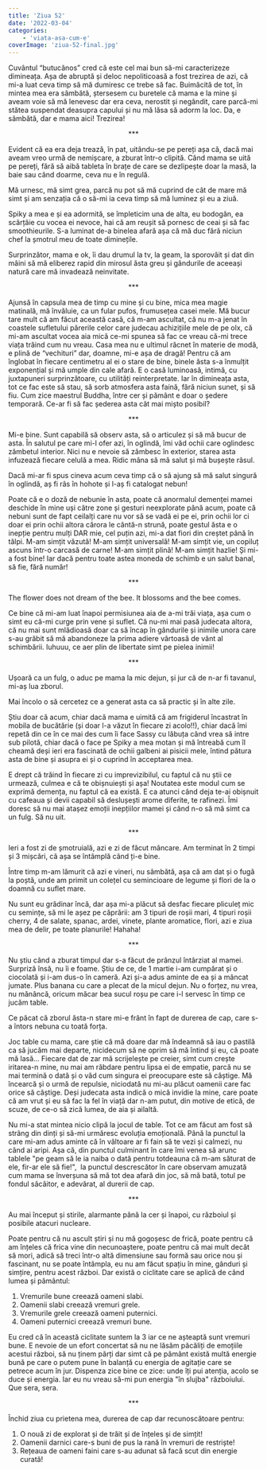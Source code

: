 ```yaml
---
title: 'Ziua 52'
date: '2022-03-04'
categories:
    - 'viata-asa-cum-e'
coverImage: 'ziua-52-final.jpg'
---
```


Cuvântul “butucănos” cred că este cel mai bun să-mi caracterizeze dimineața. Așa de abruptă și deloc nepoliticoasă a fost trezirea de azi, că mi-a luat ceva timp să mă dumiresc ce trebe să fac. Buimăcită de tot, în mintea mea era sâmbătă, ștersesem cu buretele că mama e la mine și aveam voie să mă lenevesc dar era ceva, nerostit și negândit, care parcă-mi stătea suspendat deasupra capului și nu mă lăsa să adorm la loc. Da, e sâmbătă, dar e mama aici! Trezirea!

<p style="text-align: center;">***</p>

Evident că ea era deja trează, în pat, uitându-se pe pereți așa că, dacă mai aveam vreo urmă de nemișcare, a zburat într-o clipită. Când mama se uită pe pereți, fără să aibă tableta în brațe de care se dezlipește doar la masă, la baie sau când doarme, ceva nu e în regulă.

Mă urnesc, mă simt grea, parcă nu pot să mă cuprind de cât de mare mă simt și am senzația că o să-mi ia ceva timp să mă luminez și eu a ziuă.

Spiky a mea e și ea adormită, se împleticim una de alta, eu bodogăn, ea scârțâie cu vocea ei nevoce, hai că am reușit să pornesc de ceai și să fac smoothieurile. S-a luminat de-a binelea afară așa că mă duc fără niciun chef la șmotrul meu de toate diminețile.

Surprinzător, mama e ok, îi dau drumul la tv, la geam, la sporovăit și dat din mâini să mă eliberez rapid din mirosul ăsta greu și gândurile de aceeași natură care mă invadează neinvitate.

<p style="text-align: center;">***</p>

Ajunsă în capsula mea de timp cu mine și cu bine, mica mea magie matinală, mă învăluie, ca un fular pufos, frumusețea casei mele. Mă bucur tare mult că am făcut această casă, că m-am ascultat, că nu m-a jenat în coastele sufletului părerile celor care judecau achizițiile mele de pe olx, că mi-am ascultat vocea aia mică ce-mi spunea să fac ce vreau că-mi trece viața trăind cum nu vreau. Casa mea nu e ultimul răcnet în materie de modă, e plină de “vechituri” dar, doamne, mi-e așa de dragă! Pentru că am înglobat în fiecare centimetru al ei o stare de bine, binele ăsta s-a înmulțit exponențial și mă umple din cale afară. E o casă luminoasă, intimă, cu juxtapuneri surprinzătoare, cu utilități reinterpretate. Iar în dimineața asta, tot ce fac este să stau, să sorb atmosfera asta faină, fără niciun sunet, și să fiu. Cum zice maestrul Buddha, între cer și pământ e doar o ședere temporară. Ce-ar fi să fac șederea asta cât mai mișto posibil?

<p style="text-align: center;">***</p>

Mi-e bine. Sunt capabilă să observ asta, să o articulez și să mă bucur de asta. În salutul pe care mi-l ofer azi, în oglindă, îmi văd ochii care oglindesc zâmbetul interior. Nici nu e nevoie să zâmbesc în exterior, starea asta infuzează fiecare celulă a mea. Ridic mâna să mă salut și mă bușește râsul.

Dacă mi-ar fi spus cineva acum ceva timp că o să ajung să mă salut singură în oglindă, aș fi râs în hohote și l-aș fi catalogat nebun!

Poate că e o doză de nebunie în asta, poate că anormalul demenței mamei deschide în mine uși către zone și gesturi neexplorate până acum, poate că nebuni sunt de fapt ceilalți care nu vor să se vadă ei pe ei, prin ochii lor ci doar ei prin ochii altora cărora le cântă-n strună, poate gestul ăsta e o inepție pentru mulți DAR mie, cel puțin azi, mi-a dat fiori din creștet până în tălpi. M-am simțit văzută! M-am simțit universală! M-am simțit vie, un copiluț ascuns într-o carcasă de carne! M-am simțit plină! M-am simțit hazlie! Și mi-a fost bine! Iar dacă pentru toate astea moneda de schimb e un salut banal, să fie, fără număr!

<p style="text-align: center;">***</p>

The flower does not dream of the bee. It blossoms and the bee comes.

Ce bine că mi-am luat înapoi permisiunea aia de a-mi trăi viața, așa cum o simt eu că-mi curge prin vene și suflet. Că nu-mi mai pasă judecata altora, că nu mai sunt mlădioasă doar ca să încap în gândurile și inimile unora care s-au grăbit să mă abandoneze la prima adiere vârtoasă de vânt al schimbării. Iuhuuu, ce aer plin de libertate simt pe pielea inimii!

<p style="text-align: center;">***</p>

Ușoară ca un fulg, o aduc pe mama la mic dejun, și jur că de n-ar fi tavanul, mi-aș lua zborul.

Mai încolo o să cercetez ce a generat asta ca să practic și în alte zile.

Știu doar că acum, chiar dacă mama e uimită că am frigiderul încastrat în mobila de bucătărie (și doar l-a văzut în fiecare zi acolo!!), chiar dacă îmi repetă din ce în ce mai des cum îi face Sassy cu lăbuța când vrea să intre sub pilotă, chiar dacă o face pe Spiky a mea motan și mă întreabă cum îl cheamă deși ieri era fascinată de ochii galbeni ai pisicii mele, întind pătura asta de bine și asupra ei și o cuprind în acceptarea mea.

E drept că trăind în fiecare zi cu imprevizibilul, cu faptul că nu știi ce urmează, culmea e că te obișnuiești și așa! Noutatea este modul cum se exprimă demența, nu faptul că ea există. E ca atunci când deja te-ai obișnuit cu cafeaua și devii capabil să deslușești arome diferite, te rafinezi. Îmi doresc să nu mai atașez emoții inepțiilor mamei și când n-o să mă simt ca un fulg. Să nu uit.

<p style="text-align: center;">***</p>

Ieri a fost zi de șmotruială, azi e zi de făcut mâncare. Am terminat în 2 timpi și 3 mișcări, că așa se întâmplă când ți-e bine.

Între timp m-am lămurit că azi e vineri, nu sâmbătă, așa că am dat și o fugă la poștă, unde am primit un colețel cu semincioare de legume și flori de la o doamnă cu suflet mare.

Nu sunt eu grădinar încă, dar așa mi-a plăcut să desfac fiecare pliculeț mic cu semințe, să mi le așez pe căprării: am 3 tipuri de roșii mari, 4 tipuri roșii cherry, 4 de salate, spanac, ardei, vinete, plante aromatice, flori, azi e ziua mea de delir, pe toate planurile! Hahaha!

<p style="text-align: center;">***</p>

Nu știu când a zburat timpul dar s-a făcut de prânzul întârziat al mamei. Surpriză însă, nu îi e foame. Știu de ce, de 1 martie i-am cumpărat și o ciocolată și i-am dus-o în cameră. Azi și-a adus aminte de ea și a mâncat jumate. Plus banana cu care a plecat de la micul dejun. Nu o forțez, nu vrea, nu mănâncă, oricum măcar bea sucul roșu pe care i-l servesc în timp ce jucăm table.

Ce păcat că zborul ăsta-n stare mi-e frânt în fapt de durerea de cap, care s-a întors nebuna cu toată forța.

Joc table cu mama, care știe că mă doare dar mă îndeamnă să iau o pastilă ca să jucăm mai departe, nicidecum să ne oprim să mă întind și eu, că poate mă lasă… Fiecare dat de zar mă scrijelește pe creier, simt cum crește iritarea-n mine, nu mai am răbdare pentru lipsa ei de empatie, parcă nu se mai termină o dată și o văd cum singura ei preocupare este să câștige. Mă încearcă și o urmă de repulsie, niciodată nu mi-au plăcut oamenii care fac orice să câștige. Deși judecata asta indică o mică invidie la mine, care poate că am vrut și eu să fac la fel în viață dar n-am putut, din motive de etică, de scuze, de ce-o să zică lumea, de aia și ailaltă.

Nu mi-a stat mintea nicio clipă la jocul de table. Tot ce am făcut am fost să strâng din dinți și să-mi urmăresc evoluția emoțională. Până la punctul la care mi-am adus aminte că în vâltoare ar fi fain să te vezi și calmezi, nu când ai aripi. Așa că, din punctul culminant în care îmi venea să arunc tablele "pe geam să le ia naiba o dată pentru totdeauna că m-am săturat de ele, fir-ar ele să fie!",  la punctul descrescător în care observam amuzată cum mama se înverșuna să mă tot dea afară din joc, să mă bată, totul pe fondul sâcâitor, e adevărat, al durerii de cap.

<p style="text-align: center;">***</p>

Au mai început și stirile, alarmante până la cer și înapoi, cu războiul și posibile atacuri nucleare.

Poate pentru că nu ascult știri și nu mă gogoșesc de frică, poate pentru că am înțeles că frica vine din necunoaștere, poate pentru că mai mult decât să mori, adică să treci într-o altă dimensiune sau formă sau orice nou și fascinant, nu se poate întâmpla, eu nu am făcut spațiu în mine, gânduri și simțire, pentru acest război. Dar există o ciclitate care se aplică de când lumea și pământul:

1. Vremurile bune creează oameni slabi.
2. Oamenii slabi creează vremuri grele.
3. Vremurile grele creează oameni puternici.
4. Oameni puternici creează vremuri bune.

Eu cred că în această ciclitate suntem la 3 iar ce ne așteaptă sunt vremuri bune. E nevoie de un efort concertat să nu ne lăsăm păcăliți de emoțiile acestui război, să nu ținem părți dar simt că pe pământ există multă energie bună pe care o putem pune în balanță cu energia de agitație care se petrece acum în jur. Dispenza zice bine ce zice: unde îți pui atenția, acolo se duce și energia. Iar eu nu vreau să-mi pun energia "în slujba" războiului. Que sera, sera.

<p style="text-align: center;">***</p>

Închid ziua cu prietena mea, durerea de cap dar recunoscătoare pentru:

1. O nouă zi de explorat și de trăit și de înțeles și de simțit!
2. Oamenii darnici care-s buni de pus la rană în vremuri de restriște!
3. Rețeaua de oameni faini care s-au adunat să facă scut din energie curată!
